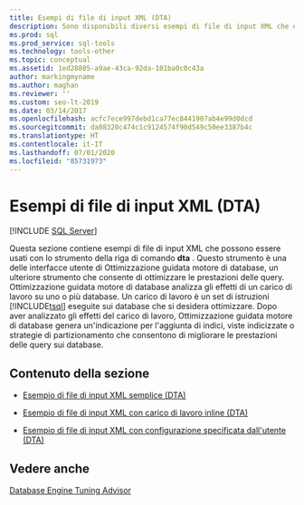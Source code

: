 ```yaml
---
title: Esempi di file di input XML (DTA)
description: Sono disponibili diversi esempi di file di input XML che è possibile usare con lo strumento da riga di comando DTA per ottimizzare i database e migliorare le prestazioni delle query.
ms.prod: sql
ms.prod_service: sql-tools
ms.technology: tools-other
ms.topic: conceptual
ms.assetid: 1ed28805-a9ae-43ca-92da-101ba0c0c43a
author: markingmyname
ms.author: maghan
ms.reviewer: ''
ms.custom: seo-lt-2019
ms.date: 03/14/2017
ms.openlocfilehash: acfc7ece997debd1ca77ec8441907ab4e99d0dcd
ms.sourcegitcommit: da88320c474c1c9124574f90d549c50ee3387b4c
ms.translationtype: HT
ms.contentlocale: it-IT
ms.lasthandoff: 07/01/2020
ms.locfileid: "85731973"
---
```

# <a name="xml-input-file-samples-dta"></a>Esempi di file di input XML (DTA)

 [!INCLUDE [SQL Server](../../includes/applies-to-version/sqlserver.md)]

Questa sezione contiene esempi di file di input XML che possono essere usati con lo strumento della riga di comando **dta** . Questo strumento è una delle interfacce utente di Ottimizzazione guidata motore di database, un ulteriore strumento che consente di ottimizzare le prestazioni delle query. Ottimizzazione guidata motore di database analizza gli effetti di un carico di lavoro su uno o più database. Un carico di lavoro è un set di istruzioni [!INCLUDE[tsql](../../includes/tsql-md.md)] eseguite sui database che si desidera ottimizzare. Dopo aver analizzato gli effetti del carico di lavoro, Ottimizzazione guidata motore di database genera un'indicazione per l'aggiunta di indici, viste indicizzate o strategie di partizionamento che consentono di migliorare le prestazioni delle query sui database.

## <a name="in-this-section"></a>Contenuto della sezione

- [Esempio di file di input XML semplice &#40;DTA&#41;](../../tools/dta/simple-xml-input-file-sample-dta.md)  

- [Esempio di file di input XML con carico di lavoro inline &#40;DTA&#41;](../../tools/dta/xml-input-file-sample-with-inline-workload-dta.md)  

- [Esempio di file di input XML con configurazione specificata dall'utente &#40;DTA&#41;](../../tools/dta/xml-input-file-sample-with-user-specified-configuration-dta.md)  

## <a name="see-also"></a>Vedere anche

[Database Engine Tuning Advisor](../../relational-databases/performance/database-engine-tuning-advisor.md)